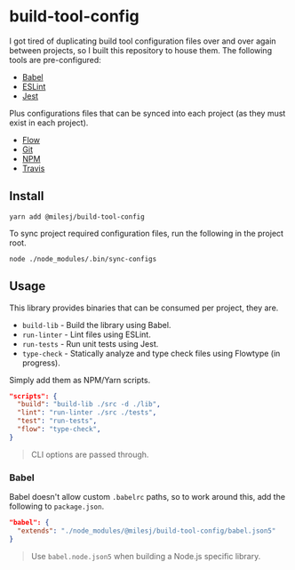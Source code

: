 # build-tool-config

I got tired of duplicating build tool configuration files over and over again between projects,
so I built this repository to house them. The following tools are pre-configured:

* [Babel](https://github.com/milesj/build-tool-config/blob/master/babel.json5)
* [ESLint](https://github.com/milesj/build-tool-config/blob/master/eslint.json5)
* [Jest](https://github.com/milesj/build-tool-config/blob/master/jest.json)

Plus configurations files that can be synced into each project (as they must exist in each project).

* [Flow](https://github.com/milesj/build-tool-config/blob/master/res/flowconfig)
* [Git](https://github.com/milesj/build-tool-config/blob/master/res/gitignore)
* [NPM](https://github.com/milesj/build-tool-config/blob/master/res/npmignore)
* [Travis](https://github.com/milesj/build-tool-config/blob/master/res/travis.yml)

## Install

```
yarn add @milesj/build-tool-config
```

To sync project required configuration files, run the following in the project root.

```
node ./node_modules/.bin/sync-configs
```

## Usage

This library provides binaries that can be consumed per project, they are.

* `build-lib` - Build the library using Babel.
* `run-linter` - Lint files using ESLint.
* `run-tests` - Run unit tests using Jest.
* `type-check` - Statically analyze and type check files using Flowtype (in progress).

Simply add them as NPM/Yarn scripts.

```json
"scripts": {
  "build": "build-lib ./src -d ./lib",
  "lint": "run-linter ./src ./tests",
  "test": "run-tests",
  "flow": "type-check",
}
```

> CLI options are passed through.

### Babel

Babel doesn't allow custom `.babelrc` paths, so to work around this,
add the following to `package.json`.

```json
"babel": {
  "extends": "./node_modules/@milesj/build-tool-config/babel.json5"
}
```

> Use `babel.node.json5` when building a Node.js specific library.
